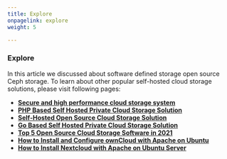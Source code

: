 ```yaml
---
title: Explore
onpagelink: explore
weight: 5

---
```


### **Explore**

In this article we discussed about software defined storage open source Ceph storage. To learn about other popular self-hosted cloud storage solutions, please visit following pages:

*   **[Secure and high performance cloud storage system](https://products.containerize.com/backup-and-sync/seafile/)**
*   **[PHP Based Self Hosted Private Cloud Storage Solution](https://products.containerize.com/backup-and-sync/owncloud/)**
*   **[Self-Hosted Open Source Cloud Storage Solution](https://products.containerize.com/backup-and-sync/nextcloud/)**
*   **[Go Based Self Hosted Private Cloud Storage Solution](https://products.containerize.com/backup-and-sync/pydio-cells/)**
*   **[Top 5 Open Source Cloud Storage Software in 2021](https://blog.containerize.com/2021/06/25/top-5-open-source-cloud-storage-software-in-2021-free-space/)**
*   **[How to Install and Configure ownCloud with Apache on Ubuntu](https://blog.containerize.com/2021/06/11/how-to-install-and-configure-owncloud-with-apache-on-ubuntu/)**
*   **[How to Install Nextcloud with Apache on Ubuntu Server](https://blog.containerize.com/2021/06/18/how-to-install-nextcloud-with-apache-on-ubuntu-server/)**
